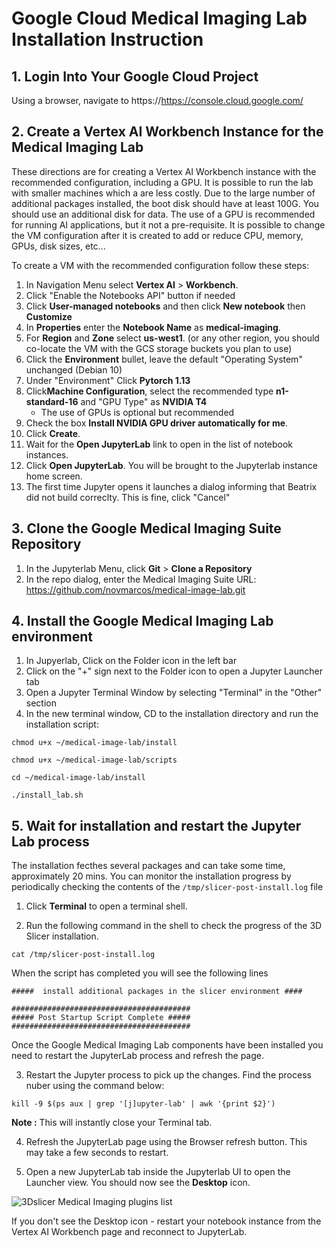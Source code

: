 # Google Cloud Medical Imaging Lab Installation Instruction

## 1. Login Into Your Google Cloud Project ##
Using a browser, navigate to https://https://console.cloud.google.com/

## 2. Create a Vertex AI Workbench Instance for the Medical Imaging Lab
These directions are for creating a Vertex AI Workbench instance with the recommended configuration, including a GPU. It is possible to run the lab with smaller machines which a are less costly. Due to the large number of additional packages installed, the boot disk should have at least 100G. You should use an additional disk for data. The use of a GPU is recommended for running AI applications, but it not a pre-requisite. It is possible to change the VM configuration after it is created to add or reduce CPU, memory, GPUs, disk sizes, etc...

To create a VM with the recommended configuration follow these steps:

1. In Navigation Menu select **Vertex AI** > **Workbench**.
2. Click "Enable the Notebooks API" button if needed
3. Click **User-managed notebooks** and then click **New notebook** then **Customize**
4. In **Properties** enter the **Notebook Name** as **medical-imaging**.
5. For **Region** and **Zone** select **us-west1**. (or any other region, you should co-locate the VM with the GCS storage buckets you plan to use)
6. Click the **Environment** bullet, leave the default "Operating System" unchanged (Debian 10)
7. Under "Environment" Click **Pytorch 1.13** 
6. Click**Machine Configuration**, select the recommended type **n1-standard-16** and "GPU Type" as **NVIDIA T4**
    * The use of GPUs is optional but recommended
7. Check the box **Install NVIDIA GPU driver automatically for me**. 
8. Click **Create**.
10. Wait for the **Open JupyterLab** link to open in the list of notebook instances. 
11. Click **Open JupyterLab**. You will be brought to the Jupyterlab instance home screen. 
12. The first time Jupyter opens it launches a dialog informing that Beatrix did not build correclty. This is fine, click "Cancel"

## 3. Clone the Google Medical Imaging Suite Repository
1. In the Jupyterlab Menu, click **Git** > **Clone a Repository**
2. In the repo dialog, enter the Medical Imaging Suite URL: https://github.com/novmarcos/medical-image-lab.git

## 4. Install the Google Medical Imaging Lab environment
1. In Jupyerlab, Click on the Folder icon in the left bar
2. Click on the "+" sign next to the Folder icon to open a Jupyter Launcher tab
3. Open a Jupyter Terminal Window by selecting "Terminal" in the "Other" section
4. In the new terminal window, CD to the installation directory and run the installation script:

```
chmod u+x ~/medical-image-lab/install

chmod u+x ~/medical-image-lab/scripts 

cd ~/medical-image-lab/install

./install_lab.sh

```

    
## 5. Wait for installation and restart the Jupyter Lab process

The installation fecthes several packages and can take some time, approximately 20 mins. You can monitor the installation progress by periodically checking the contents of the `/tmp/slicer-post-install.log` file

1. Click **Terminal** to open a terminal shell. 

2. Run the following command in the shell to check the progress of the 3D Slicer installation.

```
cat /tmp/slicer-post-install.log

```


When the script has completed you will see the following lines

```
#####  install additional packages in the slicer environment ####

########################################
##### Post Startup Script Complete #####
########################################

```


Once the Google Medical Imaging Lab components have been installed you need to restart the JupyterLab process and refresh the page. 

3. Restart the Jupyter process to pick up the changes. Find the process nuber using the command below: 

```
kill -9 $(ps aux | grep '[j]upyter-lab' | awk '{print $2}')

```


**Note :** This will instantly close your Terminal tab.

4. Refresh the JupyterLab page using the Browser refresh button. This may take a few seconds to restart. 

6. Open a new JupyterLab tab inside the Jupyterlab UI to open the Launcher view. You should now see the **Desktop** icon. 

![3Dslicer Medical Imaging plugins list](img/desktop-icon.png)

If you don't see the Desktop icon - restart your notebook instance from the Vertex AI Workbench page and reconnect to JupyterLab. 

